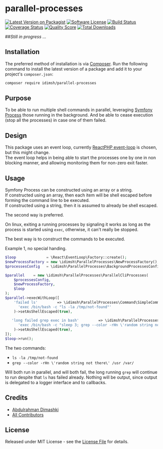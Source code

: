 # parallel-processes

[![Latest Version on Packagist][ico-version]][link-packagist]
[![Software License][ico-license]](LICENSE.md)
[![Build Status][ico-travis]][link-travis]
[![Coverage Status][ico-scrutinizer]][link-scrutinizer]
[![Quality Score][ico-code-quality]][link-code-quality]
[![Total Downloads][ico-downloads]][link-downloads]

  
  
  
   
##_Still in progress ..._  
  
  


## Installation

The preferred method of installation is via [Composer](http://getcomposer.org/). Run the following command to install the latest version of a package and add it to your project's `composer.json`:

```bash
composer require idimsh/parallel-processes
```
## Purpose
To be able to run multiple shell commands in parallel, leveraging [Symfony Process](https://symfony.com/doc/current/components/process.html)
those running in the background. And be able to cease execution (stop all the processes) in case one of them
failed.  

## Design
This package uses an event loop, currently [ReactPHP event-loop](https://github.com/reactphp/event-loop) is chosen, but this might change.  
The event loop helps in being able to start the processes one by one in non blocking manner, and allowing monitoring them for non-zero exit faster.  

## Usage
Symfony Process can be constructed using an array or a string.  
If constructed using an array, then each item will be shell escaped before forming the command line to be executed.  
If constructed using a string, then it is assumed to already be shell escaped.  
  
The second way is preferred.

On linux, exiting a running processes by signaling it works as long as the process is started using ```exec```, otherwise, it can't really be stopped.  

The best way is to construct the commands to be executed.

Example 1, no special handing.
``` php
$loop              = \React\EventLoop\Factory::create();
$newProcessFactory = new \idimsh\ParallelProcesses\NewProcessFactory();
$processesConfig   = \idimsh\ParallelProcesses\BackgroundProcessesConfig::create();

$parallel    = new \idimsh\ParallelProcesses\ParallelCliProcesses(
    $processesConfig,
    $newProcessFactory,
    $loop
);
$parallel->execWithLoop([
    'failed ls'         => \idimsh\ParallelProcesses\Command\SimpleCommand::fromString(
      'exec /bin/bash -c "ls -la /tmp/not-found"'
    )->setAsShellEscaped(true),
    
   'long failed grep exec in bash'         => \idimsh\ParallelProcesses\Command\SimpleCommand::fromString(
      'exec /bin/bash -c "sleep 3; grep --color -rHn \'random string not there\' /usr /var/"'
    )->setAsShellEscaped(true),
]);
$loop->run();
```
The two commands:
* ```ls -la /tmp/not-found```
* ```grep --color -rHn \'random string not there\' /usr /var/```   
  
Will both run in parallel, and will both fail, the long running ```grep``` will continue to run despite that ```ls``` has failed already.
Nothing will be output, since output is delegated to a logger interface and to callbacks.


## Credits

- [Abdulrahman Dimashki][link-author]
- [All Contributors][link-contributors]

## License

Released under MIT License - see the [License File](LICENSE) for details.


[ico-version]: https://img.shields.io/packagist/v/idimsh/parallel-processes.svg?style=flat-square
[ico-license]: https://img.shields.io/badge/license-MIT-brightgreen.svg?style=flat-square
[ico-travis]: https://img.shields.io/travis/idimsh/parallel-processes/master.svg?style=flat-square
[ico-scrutinizer]: https://img.shields.io/scrutinizer/coverage/g/idimsh/parallel-processes.svg?style=flat-square
[ico-code-quality]: https://img.shields.io/scrutinizer/g/idimsh/parallel-processes.svg?style=flat-square
[ico-downloads]: https://img.shields.io/packagist/dt/idimsh/parallel-processes.svg?style=flat-square

[link-packagist]: https://packagist.org/packages/idimsh/parallel-processes
[link-travis]: https://travis-ci.org/idimsh/parallel-processes
[link-scrutinizer]: https://scrutinizer-ci.com/g/idimsh/parallel-processes/code-structure
[link-code-quality]: https://scrutinizer-ci.com/g/idimsh/parallel-processes
[link-downloads]: https://packagist.org/packages/idimsh/parallel-processes
[link-author]: https://github.com/idimsh
[link-contributors]: ../../contributors
